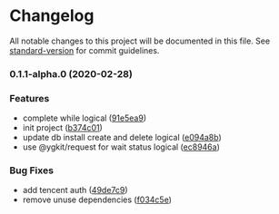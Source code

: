 # Changelog

All notable changes to this project will be documented in this file. See [standard-version](https://github.com/conventional-changelog/standard-version) for commit guidelines.

### 0.1.1-alpha.0 (2020-02-28)


### Features

* complete while logical ([91e5ea9](https://github.com/serverless-tencent/tencent-postgresql/commit/91e5ea9d361487e84db5b6bafb1998ade1fc5fe4))
* init project ([b374c01](https://github.com/serverless-tencent/tencent-postgresql/commit/b374c012ce75e4dbbd3e7f7ef516be3f9350d423))
* update db install create and delete logical ([e094a8b](https://github.com/serverless-tencent/tencent-postgresql/commit/e094a8be20c44159236d11b3b8a44321b32a4caa))
* use @ygkit/request for wait status logical ([ec8946a](https://github.com/serverless-tencent/tencent-postgresql/commit/ec8946a7a03563013fe9879f4efc82d922d471f9))


### Bug Fixes

* add tencent auth ([49de7c9](https://github.com/serverless-tencent/tencent-postgresql/commit/49de7c970090e68ea42dcb25104a8b8a90f6ab69))
* remove unuse dependencies ([f034c5e](https://github.com/serverless-tencent/tencent-postgresql/commit/f034c5ea49a77b0541c78d6da187746aecd31e79))
